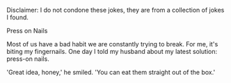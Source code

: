 Disclaimer: I do not condone these jokes, they are from a collection of jokes I found.

Press on Nails

Most of us have a bad habit we are constantly trying to break. For me, it's biting my fingernails. One day I told my husband about my latest solution: press-on nails. 

'Great idea, honey,' he smiled. 'You can eat them straight out of the box.'

